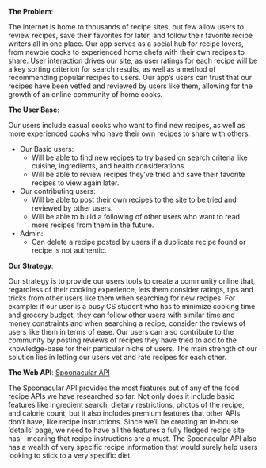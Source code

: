 **The Problem**:

The internet is home to thousands of recipe sites, but few allow users to review recipes, save their favorites for later, and follow their favorite recipe writers all in one place. Our app serves as a social hub for recipe lovers, from newbie cooks to experienced home chefs with their own recipes to share. User interaction drives our site, as user ratings for each recipe will be a key sorting criterion for search results, as well as a method of recommending popular recipes to users. Our app’s users can trust that our recipes have been vetted and reviewed by users like them, allowing for the growth of an online community of home cooks.

**The User Base**:

Our users include casual cooks who want to find new recipes, as well as more experienced cooks who have their own recipes to share with others.
* Our Basic users:
  * Will be able to find new recipes to try based on search criteria like cuisine, ingredients, and health considerations.
  * Will be able to review recipes they’ve tried and save their favorite recipes to view again later.
* Our contributing users:
  * Will be able to post their own recipes to the site to be tried and reviewed by other users.
  * Will be able to build a following of other users who want to read more recipes from them in the future.
* Admin:
  * Can delete a recipe posted by users if a duplicate recipe found or recipe is not authentic.

**Our Strategy**:

Our strategy is to provide our users tools to create a community online that, regardless of their cooking experience, lets them consider ratings, tips and tricks from other users like them when searching for new recipes. For example: if our user is a busy CS student who has to minimize cooking time and grocery budget, they can follow other users with similar time and money constraints and when searching a recipe, consider the reviews of users like them in terms of ease. Our users can also contribute to the community by posting reviews of recipes they have tried to add to the knowledge-base for their particular niche of users. The main strength of our solution lies in letting our users vet and rate recipes for each other.

**The Web API**: [Spoonacular API](https://spoonacular.com/food-api)

The Spoonacular API provides the most features out of any of the food recipe APIs we have researched so far. Not only does it include basic features like ingredient search, dietary restrictions, photos of the recipe, and calorie count, but it also includes premium features that other APIs don’t have, like recipe instructions. Since we’ll be creating an in-house ‘details’ page, we need to have all the features a fully fledged recipe site has - meaning that recipe instructions are a must. The Spoonacular API also has a wealth of very specific recipe information that would surely help users looking to stick to a very specific diet.
